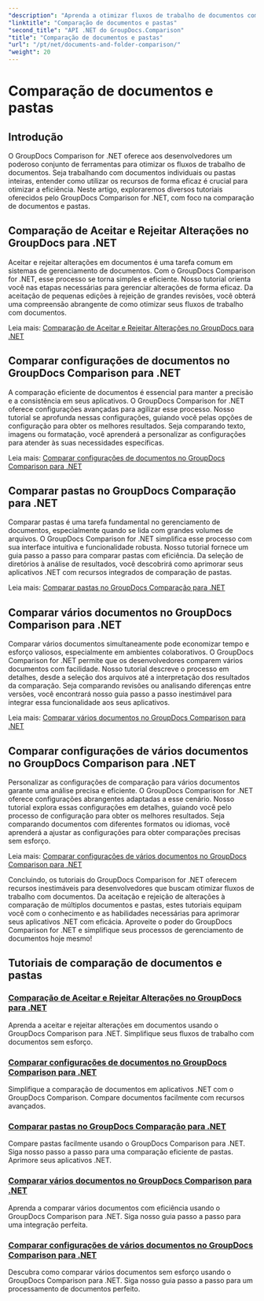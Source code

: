 ```yaml
---
"description": "Aprenda a otimizar fluxos de trabalho de documentos com os tutoriais do GroupDocs Comparison para .NET. Aceite, rejeite alterações e compare documentos e pastas sem esforço."
"linktitle": "Comparação de documentos e pastas"
"second_title": "API .NET do GroupDocs.Comparison"
"title": "Comparação de documentos e pastas"
"url": "/pt/net/documents-and-folder-comparison/"
"weight": 20
---
```


# Comparação de documentos e pastas

## Introdução

O GroupDocs Comparison for .NET oferece aos desenvolvedores um poderoso conjunto de ferramentas para otimizar os fluxos de trabalho de documentos. Seja trabalhando com documentos individuais ou pastas inteiras, entender como utilizar os recursos de forma eficaz é crucial para otimizar a eficiência. Neste artigo, exploraremos diversos tutoriais oferecidos pelo GroupDocs Comparison for .NET, com foco na comparação de documentos e pastas.

## Comparação de Aceitar e Rejeitar Alterações no GroupDocs para .NET

Aceitar e rejeitar alterações em documentos é uma tarefa comum em sistemas de gerenciamento de documentos. Com o GroupDocs Comparison for .NET, esse processo se torna simples e eficiente. Nosso tutorial orienta você nas etapas necessárias para gerenciar alterações de forma eficaz. Da aceitação de pequenas edições à rejeição de grandes revisões, você obterá uma compreensão abrangente de como otimizar seus fluxos de trabalho com documentos.

Leia mais: [Comparação de Aceitar e Rejeitar Alterações no GroupDocs para .NET](./accept-reject-changes-dotnet/)

## Comparar configurações de documentos no GroupDocs Comparison para .NET

A comparação eficiente de documentos é essencial para manter a precisão e a consistência em seus aplicativos. O GroupDocs Comparison for .NET oferece configurações avançadas para agilizar esse processo. Nosso tutorial se aprofunda nessas configurações, guiando você pelas opções de configuração para obter os melhores resultados. Seja comparando texto, imagens ou formatação, você aprenderá a personalizar as configurações para atender às suas necessidades específicas.

Leia mais: [Comparar configurações de documentos no GroupDocs Comparison para .NET](./compare-documents-settings-dotnet/)

## Comparar pastas no GroupDocs Comparação para .NET

Comparar pastas é uma tarefa fundamental no gerenciamento de documentos, especialmente quando se lida com grandes volumes de arquivos. O GroupDocs Comparison for .NET simplifica esse processo com sua interface intuitiva e funcionalidade robusta. Nosso tutorial fornece um guia passo a passo para comparar pastas com eficiência. Da seleção de diretórios à análise de resultados, você descobrirá como aprimorar seus aplicativos .NET com recursos integrados de comparação de pastas.

Leia mais: [Comparar pastas no GroupDocs Comparação para .NET](./compare-folders-dotnet/)

## Comparar vários documentos no GroupDocs Comparison para .NET

Comparar vários documentos simultaneamente pode economizar tempo e esforço valiosos, especialmente em ambientes colaborativos. O GroupDocs Comparison for .NET permite que os desenvolvedores comparem vários documentos com facilidade. Nosso tutorial descreve o processo em detalhes, desde a seleção dos arquivos até a interpretação dos resultados da comparação. Seja comparando revisões ou analisando diferenças entre versões, você encontrará nosso guia passo a passo inestimável para integrar essa funcionalidade aos seus aplicativos.

Leia mais: [Comparar vários documentos no GroupDocs Comparison para .NET](./compare-multiple-documents-dotnet/)

## Comparar configurações de vários documentos no GroupDocs Comparison para .NET

Personalizar as configurações de comparação para vários documentos garante uma análise precisa e eficiente. O GroupDocs Comparison for .NET oferece configurações abrangentes adaptadas a esse cenário. Nosso tutorial explora essas configurações em detalhes, guiando você pelo processo de configuração para obter os melhores resultados. Seja comparando documentos com diferentes formatos ou idiomas, você aprenderá a ajustar as configurações para obter comparações precisas sem esforço.

Leia mais: [Comparar configurações de vários documentos no GroupDocs Comparison para .NET](./compare-multiple-documents-settings-dotnet/)

Concluindo, os tutoriais do GroupDocs Comparison for .NET oferecem recursos inestimáveis para desenvolvedores que buscam otimizar fluxos de trabalho com documentos. Da aceitação e rejeição de alterações à comparação de múltiplos documentos e pastas, estes tutoriais equipam você com o conhecimento e as habilidades necessárias para aprimorar seus aplicativos .NET com eficácia. Aproveite o poder do GroupDocs Comparison for .NET e simplifique seus processos de gerenciamento de documentos hoje mesmo!
## Tutoriais de comparação de documentos e pastas
### [Comparação de Aceitar e Rejeitar Alterações no GroupDocs para .NET](./accept-reject-changes-dotnet/)
Aprenda a aceitar e rejeitar alterações em documentos usando o GroupDocs Comparison para .NET. Simplifique seus fluxos de trabalho com documentos sem esforço.
### [Comparar configurações de documentos no GroupDocs Comparison para .NET](./compare-documents-settings-dotnet/)
Simplifique a comparação de documentos em aplicativos .NET com o GroupDocs Comparison. Compare documentos facilmente com recursos avançados.
### [Comparar pastas no GroupDocs Comparação para .NET](./compare-folders-dotnet/)
Compare pastas facilmente usando o GroupDocs Comparison para .NET. Siga nosso passo a passo para uma comparação eficiente de pastas. Aprimore seus aplicativos .NET.
### [Comparar vários documentos no GroupDocs Comparison para .NET](./compare-multiple-documents-dotnet/)
Aprenda a comparar vários documentos com eficiência usando o GroupDocs Comparison para .NET. Siga nosso guia passo a passo para uma integração perfeita.
### [Comparar configurações de vários documentos no GroupDocs Comparison para .NET](./compare-multiple-documents-settings-dotnet/)
Descubra como comparar vários documentos sem esforço usando o GroupDocs Comparison para .NET. Siga nosso guia passo a passo para um processamento de documentos perfeito.